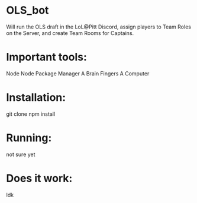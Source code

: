 # OLS_bot
Will run the OLS draft in the LoL@Pitt Discord, assign players to Team Roles on the Server, and create Team Rooms for Captains.


# Important tools:

Node
Node Package Manager
A Brain
Fingers
A Computer

# Installation:

git clone
npm install


# Running:
not sure yet

# Does it work:

Idk
